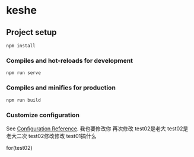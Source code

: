 # keshe

## Project setup
```
npm install
```

### Compiles and hot-reloads for development
```
npm run serve
```

### Compiles and minifies for production
```
npm run build
```

### Customize configuration
See [Configuration Reference](https://cli.vuejs.org/config/).
我也要修改你
再次修改
test02是老大
test02是老大二次
test02修改修改
test01搞什么

for(test02)